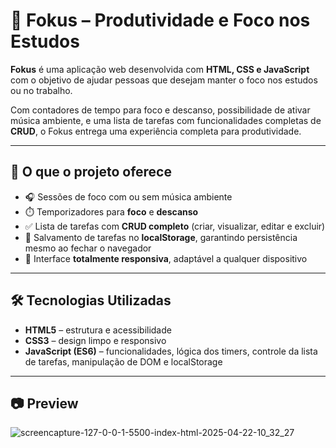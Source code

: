 # 🎯 Fokus – Produtividade e Foco nos Estudos

**Fokus** é uma aplicação web desenvolvida com **HTML, CSS e JavaScript** com o objetivo de ajudar pessoas que desejam manter o foco nos estudos ou no trabalho.

Com contadores de tempo para foco e descanso, possibilidade de ativar música ambiente, e uma lista de tarefas com funcionalidades completas de **CRUD**, o Fokus entrega uma experiência completa para produtividade.

---

## 🧠 O que o projeto oferece

- 🎧 Sessões de foco com ou sem música ambiente  
- ⏱️ Temporizadores para **foco** e **descanso**  
- ✅ Lista de tarefas com **CRUD completo** (criar, visualizar, editar e excluir)  
- 💾 Salvamento de tarefas no **localStorage**, garantindo persistência mesmo ao fechar o navegador  
- 📱 Interface **totalmente responsiva**, adaptável a qualquer dispositivo

---

## 🛠️ Tecnologias Utilizadas

- **HTML5** – estrutura e acessibilidade  
- **CSS3** – design limpo e responsivo  
- **JavaScript (ES6)** – funcionalidades, lógica dos timers, controle da lista de tarefas, manipulação de DOM e localStorage  

---

## 📷 Preview
![screencapture-127-0-0-1-5500-index-html-2025-04-22-10_32_27](https://github.com/user-attachments/assets/1d067f4e-6bc2-4fec-9cbc-3889dbc1656f)
